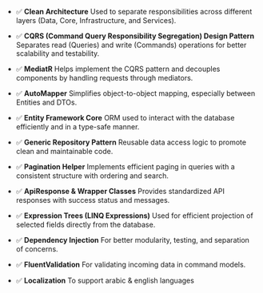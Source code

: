 * ✅ **Clean Architecture**
  Used to separate responsibilities across different layers (Data, Core, Infrastructure, and Services).

* ✅ **CQRS (Command Query Responsibility Segregation) Design Pattern**
  Separates read (Queries) and write (Commands) operations for better scalability and testability.

* ✅ **MediatR**
  Helps implement the CQRS pattern and decouples components by handling requests through mediators.

* ✅ **AutoMapper**
  Simplifies object-to-object mapping, especially between Entities and DTOs.

* ✅ **Entity Framework Core**
  ORM used to interact with the database efficiently and in a type-safe manner.

* ✅ **Generic Repository Pattern**
  Reusable data access logic to promote clean and maintainable code.

* ✅ **Pagination Helper**
  Implements efficient paging in queries with a consistent structure with ordering and search.

* ✅ **ApiResponse & Wrapper Classes**
  Provides standardized API responses with success status and messages.

* ✅ **Expression Trees (LINQ Expressions)**
  Used for efficient projection of selected fields directly from the database.

* ✅ **Dependency Injection**
  For better modularity, testing, and separation of concerns.

* ✅ **FluentValidation** 
  For validating incoming data in command models.

* ✅ **Localization** 
  To support arabic & english languages 
